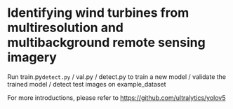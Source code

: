 # Identifying wind turbines from multiresolution and multibackground remote sensing imagery
Run train.py`detect.py` / val.py / detect.py to train a new model / validate the trained model / detect test images on example_dataset

For more introductions, please refer to 
https://github.com/ultralytics/yolov5
